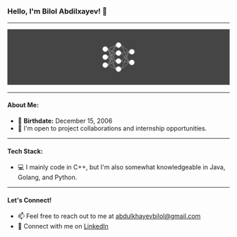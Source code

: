 ### Hello, I'm Bilol Abdilxayev! 👋

---

![Ryan Gosling](ryan.jpg)

---

#### About Me:

- 📅 **Birthdate:** December 15, 2006
- 💼 I'm open to project collaborations and internship opportunities.
---

#### Tech Stack:

- 💻 I mainly code in C++, but I'm also somewhat knowledgeable in Java, Golang, and Python.

---

#### Let's Connect!

- 📫 Feel free to reach out to me at [abdulkhayevbilol@gmail.com](mailto:abdulkhayevbilol@gmail.com)
- 🔗 Connect with me on [LinkedIn](https://www.linkedin.com/in/bilol-abdilxayev-b6b7b02b1/)

